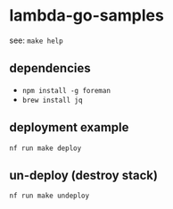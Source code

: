 # lambda-go-samples

see: `make help`

## dependencies

- `npm install -g foreman`
- `brew install jq`

## deployment example

`nf run make deploy`

## un-deploy (destroy stack)

`nf run make undeploy`
